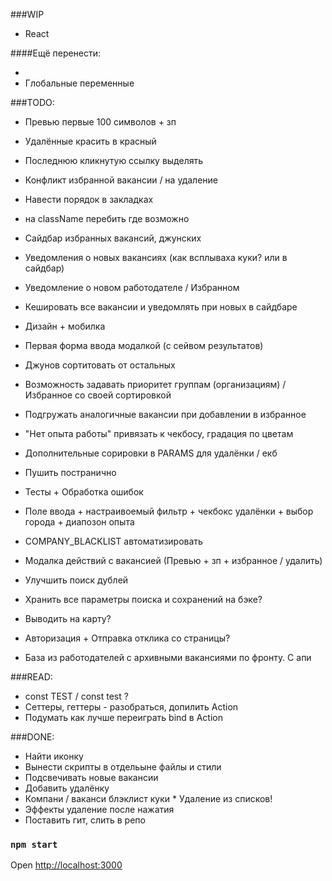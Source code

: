 ###WIP

* React

####Ещё перенести:

* 
* Глобальные переменные


###TODO:

* Превью первые 100 символов + зп
* Удалённые красить в красный
* Последнюю кликнутую ссылку выделять

* Конфликт избранной вакансии / на удаление

* Навести порядок в закладках
* на className перебить где возможно

* Сайдбар избранных вакансий, джунских
* Уведомления о новых вакансиях (как всплываха куки? или в сайдбар)
* Уведомление о новом работодателе / Избранном
* Кешировать все вакансии и уведомлять при новых в сайдбаре

* Дизайн + мобилка
* Первая форма ввода модалкой (с сейвом результатов)

* Джунов сортитовать от остальных
* Возможность задавать приоритет группам (организациям) / Избранное со своей сортировкой

* Подгружать аналогичные вакансии при добавлении в избранное
* "Нет опыта работы" привязать к чекбосу, градация по цветам
* Дополнительные сорировки в PARAMS для удалёнки / екб
* Пушить постранично
* Тесты + Обработка ошибок
* Поле ввода + настраивоемый фильтр + чекбокс удалёнки + выбор города + диапозон опыта
* COMPANY_BLACKLIST автоматизировать
* Модалка действий с вакансией (Превью + зп + избранное / удалить)
* Улучшить поиск дублей

* Хранить все параметры поиска и сохранений на бэке?
* Выводить на карту?
* Авторизация + Отправка отклика со страницы?


* База из работодателей с архивными вакансиями по фронту. С апи

###READ:

* const TEST / const test ?
* Сеттеры, геттеры - разобраться, допилить Action
* Подумать как лучше переиграть bind в Action

###DONE:

* Найти иконку
* Вынести скрипты в отдельыне файлы и стили
* Подсвечивать новые вакансии
* Добавить удалёнку
* Компани / ваканси блэклист куки * Удаление из списков!
* Эффекты удаление после нажатия
* Поставить гит, слить в репо

### `npm start`

Open [http://localhost:3000](http://localhost:3000)
